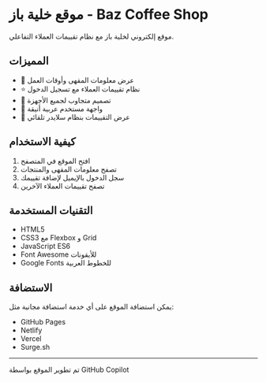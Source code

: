 # موقع خلية باز - Baz Coffee Shop

موقع إلكتروني لخلية باز مع نظام تقييمات العملاء التفاعلي.

## المميزات

- 🏪 عرض معلومات المقهى وأوقات العمل
- ⭐ نظام تقييمات العملاء مع تسجيل الدخول
- 📱 تصميم متجاوب لجميع الأجهزة
- 🎨 واجهة مستخدم عربية أنيقة
- 🔄 عرض التقييمات بنظام سلايدر تلقائي

## كيفية الاستخدام

1. افتح الموقع في المتصفح
2. تصفح معلومات المقهى والمنتجات
3. سجل الدخول بالإيميل لإضافة تقييمك
4. تصفح تقييمات العملاء الآخرين

## التقنيات المستخدمة

- HTML5
- CSS3 مع Flexbox و Grid
- JavaScript ES6
- Font Awesome للأيقونات
- Google Fonts للخطوط العربية

## الاستضافة

يمكن استضافة الموقع على أي خدمة استضافة مجانية مثل:
- GitHub Pages
- Netlify
- Vercel
- Surge.sh

---

تم تطوير الموقع بواسطة GitHub Copilot
